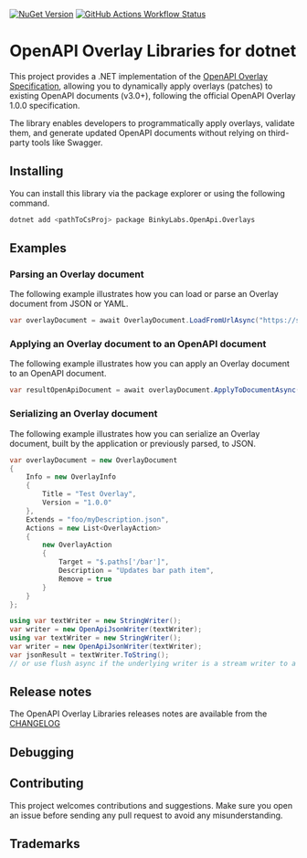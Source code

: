 [![NuGet Version](https://img.shields.io/nuget/vpre/BinkyLabs.OpenApi.Overlays)](https://www.nuget.org/packages/BinkyLabs.OpenApi.Overlays) [![GitHub Actions Workflow Status](https://img.shields.io/github/actions/workflow/status/BinkyLabs/openapi-overlays-dotnet/dotnet.yml)](https://github.com/BinkyLabs/openapi-overlays-dotnet/actions/workflows/dotnet.yml)


# OpenAPI Overlay Libraries for dotnet

This project provides a .NET implementation of the [OpenAPI Overlay Specification](https://spec.openapis.org/overlay/latest.html), allowing you to dynamically apply overlays (patches) to existing OpenAPI documents (v3.0+), following the official OpenAPI Overlay 1.0.0 specification.

The library enables developers to programmatically apply overlays, validate them, and generate updated OpenAPI documents without relying on third-party tools like Swagger.

## Installing

You can install this library via the package explorer or using the following command.

```bash
dotnet add <pathToCsProj> package BinkyLabs.OpenApi.Overlays
```

## Examples

### Parsing an Overlay document

The following example illustrates how you can load or parse an Overlay document from JSON or YAML.

```csharp
var overlayDocument = await OverlayDocument.LoadFromUrlAsync("https://source/overlay.json");
```

### Applying an Overlay document to an OpenAPI document

The following example illustrates how you can apply an Overlay document to an OpenAPI document.

```csharp
var resultOpenApiDocument = await overlayDocument.ApplyToDocumentAsync("https://source/openapi.json");
```

### Serializing an Overlay document

The following example illustrates how you can serialize an Overlay document, built by the application or previously parsed, to JSON.

```csharp
var overlayDocument = new OverlayDocument
{
    Info = new OverlayInfo
    {
        Title = "Test Overlay",
        Version = "1.0.0"
    },
    Extends = "foo/myDescription.json",
    Actions = new List<OverlayAction>
    {
        new OverlayAction
        {
            Target = "$.paths['/bar']",
            Description = "Updates bar path item",
            Remove = true
        }
    }
};

using var textWriter = new StringWriter();
var writer = new OpenApiJsonWriter(textWriter);
using var textWriter = new StringWriter();
var writer = new OpenApiJsonWriter(textWriter);
var jsonResult = textWriter.ToString();
// or use flush async if the underlying writer is a stream writer to a file or network stream
```

## Release notes

The OpenAPI Overlay Libraries releases notes are available from the [CHANGELOG](CHANGELOG.md)

## Debugging


## Contributing

This project welcomes contributions and suggestions.  Make sure you open an issue before sending any pull request to avoid any misunderstanding.

## Trademarks

